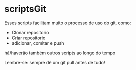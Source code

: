 # scriptsGit


Esses scripts facilitam muito o processo de uso do git, como:
- Clonar repositorio
- Criar repositorio
- adicionar, comitar e push 

há/haverão também outros scripts ao longo do tempo

Lembre-se: sempre dê um git pull antes de tudo!

